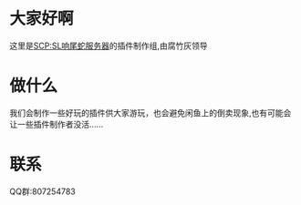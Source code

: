 # 大家好啊
这里是[SCP:SL响尾蛇服务器](https://qun.qq.com/universal-share/share?ac=1&authKey=Ir5CjCxYOWlaJ8RpoXKq7zbN4UKeI9QTXwzxO92QLBnSLxuoVZd243aHdtZTbMig&busi_data=eyJncm91cENvZGUiOiI4MDcyNTQ3ODMiLCJ0b2tlbiI6IlFoMUZDc0d1cUo5WXNaSEhvbFQxMURYMUdHS3d0YU5RK2FWVXlFU0VzSUt1UUlTVnpWYXl0WWw2ckFsUEhPODAiLCJ1aW4iOiIzMTQ1MTg2MTk2In0%3D&data=AXQHf5Wdr-08seu32pbyPnwhPHG87pA7oA_tN66SbHszRBmd3tZwIJKj40yevB-fuvliUBlrmcgfM9tRdrp9cg&svctype=4&tempid=h5_group_info)的插件制作组,由腐竹灰领导
# 做什么
我们会制作一些好玩的插件供大家游玩，也会避免闲鱼上的倒卖现象,也有可能会让一些插件制作者没活......
# 联系
QQ群:807254783
